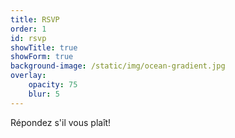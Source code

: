 ```yaml
---
title: RSVP
order: 1
id: rsvp
showTitle: true
showForm: true
background-image: /static/img/ocean-gradient.jpg
overlay:
    opacity: 75
    blur: 5
---
```


Répondez s'il vous plaît!
